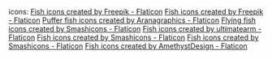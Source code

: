icons:
<a href="https://www.flaticon.com/free-icons/fish" title="fish icons">Fish icons created by Freepik - Flaticon</a>
<a href="https://www.flaticon.com/free-icons/fish" title="fish icons">Fish icons created by Freepik - Flaticon</a>
<a href="https://www.flaticon.com/free-icons/puffer-fish" title="puffer fish icons">Puffer fish icons created by Aranagraphics - Flaticon</a>
<a href="https://www.flaticon.com/free-icons/flying-fish" title="flying fish icons">Flying fish icons created by Smashicons - Flaticon</a>
<a href="https://www.flaticon.com/free-icons/fish" title="fish icons">Fish icons created by ultimatearm - Flaticon</a>
<a href="https://www.flaticon.com/free-icons/fish" title="fish icons">Fish icons created by Smashicons - Flaticon</a>
<a href="https://www.flaticon.com/free-icons/fish" title="fish icons">Fish icons created by Smashicons - Flaticon</a>
<a href="https://www.flaticon.com/free-icons/fish" title="fish icons">Fish icons created by AmethystDesign - Flaticon</a>